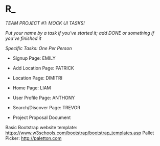 # R_

*TEAM PROJECT #1: MOCK UI TASKS!*

_Put your name by a task if you've started it; add DONE or something if you've finished it_

*Specific Tasks: One Per Person*

* Signup Page: EMILY

* Add Location Page: PATRICK

* Location Page: DIMITRI

* Home Page: LIAM

* User Profile Page: ANTHONY

* Search/Discover Page: TREVOR

* Project Proposal Document


Basic Bootstrap website template:
  https://www.w3schools.com/bootstrap/bootstrap_templates.asp
Pallet Picker:
  http://paletton.com
